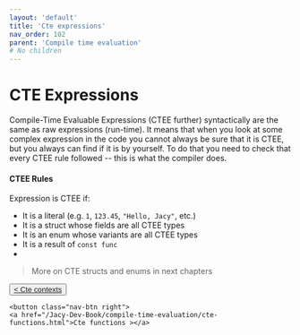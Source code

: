 ```yaml
---
layout: 'default'
title: 'Cte expressions'
nav_order: 102
parent: 'Compile time evaluation'
# No children
---
```


# CTE Expressions

Compile-Time Evaluable Expressions (CTEE further) syntactically are the same as raw expressions (run-time). It means
that when you look at some complex expression in the code you cannot always be sure that it is CTEE, but you always can
find if it is by yourself. To do that you need to check that every CTEE rule followed -- this is what the compiler does.

#### CTEE Rules

Expression is CTEE if:

* It is a literal (e.g. `1`, `123.45`, `"Hello, Jacy"`, etc.)
* It is a struct whose fields are all CTEE types
* It is an enum whose variants are all CTEE types
* It is a result of `const func` 
* 
> More on CTE structs and enums in next chapters
<div class="nav-btn-block">
    <button class="nav-btn left">
    <a href="/Jacy-Dev-Book/compile-time-evaluation/cte-contexts.html">< Cte contexts</a>
</button>

    <button class="nav-btn right">
    <a href="/Jacy-Dev-Book/compile-time-evaluation/cte-functions.html">Cte functions ></a>
</button>

</div>
